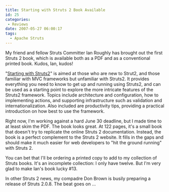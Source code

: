 ```yaml
---
title: Starting with Struts 2 Book Available
id: 25
categories:
 - Reviews
date: 2007-05-27 06:00:17
tags:
  - Apache Struts
---
```


My friend and fellow Struts Committer Ian Roughly has brought out the first Struts 2 book, which is available both as a PDF and as a conventional printed book. Kudos, Ian, kudos!

"[Starting with Struts2](http://www.infoq.com/minibooks/starting-struts2)" is aimed at those who are new to Strut2, and those familiar with MVC frameworks but unfamiliar with Struts2\. It provides everything you need to know to get up and running using Struts2, and can be used as a starting point to explore the more intricate features of the Struts2 framework. Topics include architecture and configuration, how to implementing actions, and supporting infrastructure such as validation and internationalization. Also included are productivity tips, providing a practical introduction on how best to use the framework.

Right now, I'm working against a hard June 30 deadline, but I made time to at least skim the PDF. The book looks great. At 122 pages, it's a small book that doesn't try to replicate the online Struts 2 documentation. Instead, the book is a perfect complement to the Struts 2 website. It fills in the gaps and should make it much easier for web developers to "hit the ground running" with Struts 2.

You can bet that I'll be ordering a printed copy to add to my collection of Struts books. It's an incomplete collection: I only have twelve. But I'm very glad to make Ian's book lucky #13.

In other Struts 2 news, my compadre Don Brown is busily preparing a release of Struts 2.0.8\. The beat goes on ...